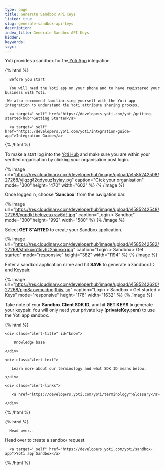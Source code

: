 ```yaml
---
type: page
title: Generate Sandbox API Keys
listed: true
slug: generate-sandbox-api-keys
description: 
index_title: Generate Sandbox API Keys
hidden: 
keywords: 
tags: 
---
```


Yoti provides a sandbox for the[ Yoti App](https://developers.yoti.com/yoti/getting-started-app) integration.

{% html %}
<div class="alert-BYS">

   <div class="alert-title" id="BYS">

      Before you start

   </div>

   <div class="alert-text" >

      You will need the Yoti app on your phone and to have registered your business with Yoti.

     We also recommend familiarising yourself with the Yoti app integration to understand the Yoti attribute sharing process.

   </div>

   <div class="alert-links"> 

      <a target="_self" href="https://developers.yoti.com/yoti/getting-started-hub">Getting Started</a> 

      <a target="_self" href="https://developers.yoti.com/yoti/integration-guide-app">Integration Guide</a> 

   </div>

</div>
{% /html %}

To make a start log into the [Yoti Hub](https://hub.yoti.com/) and make sure you are within your verified organisation by clicking your organisation post login.

{% image url="https://res.cloudinary.com/developerhub/image/upload/v1585242508/27268/yjlqzg82qdyeuz1syiay.jpg" caption="Click your organisation" mode="300" height="470" width="602" %}
{% /image %}

Once logged in, choose '**Sandbox**' from the navigation bar.

{% image url="https://res.cloudinary.com/developerhub/image/upload/v1585242548/27268/xqpdk2belqzeuxray6d2.jpg" caption="Login > Sandbox" mode="300" height="992" width="580" %}
{% /image %}

Select **GET STARTED** to create your Sandbox application.

{% image url="https://res.cloudinary.com/developerhub/image/upload/v1585242582/27268/stmkxnq15iyhz2aiuexq.jpg" caption="Login > Sandbox > Get started" mode="responsive" height="382" width="1194" %}
{% /image %}

Enter a sandbox application name and hit **SAVE** to generate a Sandbox ID and Keypair.

{% image url="https://res.cloudinary.com/developerhub/image/upload/v1585242620/27268/pjm8aioymuidpojfhjis.jpg" caption="Login > Sandbox > Get started > Keys" mode="responsive" height="176" width="1632" %}
{% /image %}

Take note of your **Sandbox Client SDK ID**, and hit **GET KEYS** to generate your keypair. You will only need your private key (**privateKey.pem)** to use the Yoti app sandbox.

{% html %}
<div class="alert-know">

    <div class="alert-title" id="know">

        Knowledge base

    </div>

    <div class="alert-text">

       Learn more about our terminology and what SDK ID means below.

    </div>

    <div class="alert-links"> 

       <a href="https://developers.yoti.com/yoti/terminology">Glossary</a>

    </div>

</div>
{% /html %}

{% html %}
<div class="alert-BYS">

   <div class="alert-title" id="BYS">

      Head over..

   </div>

   <div class="alert-text" >

  Head over to create a sandbox request.

   </div>

   <div class="alert-links"> 

      <a target="_self" href="https://developers.yoti.com/yoti/sandbox-app">Yoti app Sandbox</a> 

   </div>

</div>
{% /html %}